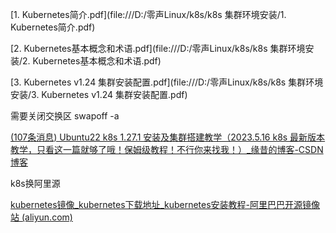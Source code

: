 [1. Kubernetes简介.pdf](file:///D:/零声Linux/k8s/k8s 集群环境安装/1. Kubernetes简介.pdf)

[2. Kubernetes基本概念和术语.pdf](file:///D:/零声Linux/k8s/k8s 集群环境安装/2. Kubernetes基本概念和术语.pdf)

[3. Kubernetes v1.24 集群安装配置.pdf](file:///D:/零声Linux/k8s/k8s 集群环境安装/3. Kubernetes v1.24 集群安装配置.pdf)

需要关闭交换区 swapoff -a

[(107条消息) Ubuntu22 k8s 1.27.1 安装及集群搭建教学（2023.5.16 k8s 最新版本教学，只看这一篇就够了哦！保姆级教程！不行你来找我！）_缘昔的博客-CSDN博客](https://blog.csdn.net/weixin_58648684/article/details/130699568)

k8s换阿里源

[kubernetes镜像_kubernetes下载地址_kubernetes安装教程-阿里巴巴开源镜像站 (aliyun.com)](https://developer.aliyun.com/mirror/kubernetes)